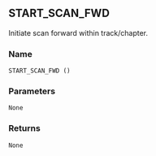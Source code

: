 ## START\_SCAN\_FWD

Initiate scan forward within track/chapter.


### Name

`START_SCAN_FWD ()`


### Parameters

`None`


### Returns

`None`
